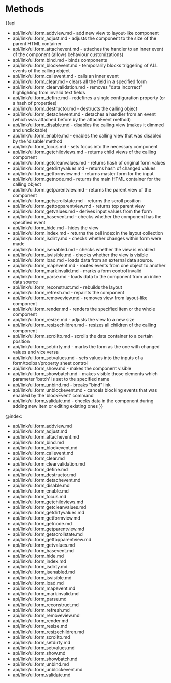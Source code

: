 Methods
=======

{{api
- api/link/ui.form_addview.md - add new view to layout-like component
- api/link/ui.form_adjust.md - adjusts the component to the size of the parent HTML container
- api/link/ui.form_attachevent.md - attaches the handler to an inner event of the component (allows behaviour customizations)
- api/link/ui.form_bind.md - binds components
- api/link/ui.form_blockevent.md - temporarily blocks triggering of ALL events of the calling object
- api/link/ui.form_callevent.md - calls an inner event
- api/link/ui.form_clear.md - clears all the field in a specified form
- api/link/ui.form_clearvalidation.md - removes "data incorrect" highlighting from invalid text fields
- api/link/ui.form_define.md - redefines a single configuration property (or a hash of properties)
- api/link/ui.form_destructor.md - destructs the calling object
- api/link/ui.form_detachevent.md - detaches a handler from an event (which was attached before by the attachEvent method)
- api/link/ui.form_disable.md - disables the calling view (makes it dimmed and unclickable)
- api/link/ui.form_enable.md - enables the calling view that was disabled by the 'disable' method
- api/link/ui.form_focus.md - sets focus into the necessary component
- api/link/ui.form_getchildviews.md - returns child views of the calling component
- api/link/ui.form_getcleanvalues.md - returns hash of original form values
- api/link/ui.form_getdirtyvalues.md - returns hash of changed values
- api/link/ui.form_getformview.md - returns master form for the input
- api/link/ui.form_getnode.md - returns the main HTML container for the calling object
- api/link/ui.form_getparentview.md - returns the parent view of the component
- api/link/ui.form_getscrollstate.md - returns the scroll position
- api/link/ui.form_gettopparentview.md - returns top parent view
- api/link/ui.form_getvalues.md - derives input values from the form
- api/link/ui.form_hasevent.md - checks whether the component has the specified event
- api/link/ui.form_hide.md - hides the view
- api/link/ui.form_index.md - returns the cell index in the layout collection
- api/link/ui.form_isdirty.md - checks whether changes within form were made
- api/link/ui.form_isenabled.md - checks whether the view is enabled
- api/link/ui.form_isvisible.md - checks whether the view is visible
- api/link/ui.form_load.md - loads data from an external data source.
- api/link/ui.form_mapevent.md - routes events from one object to another
- api/link/ui.form_markinvalid.md - marks a form control invalid
- api/link/ui.form_parse.md - loads data to the component from an inline data source
- api/link/ui.form_reconstruct.md - rebuilds the layout
- api/link/ui.form_refresh.md - repaints the component
- api/link/ui.form_removeview.md - removes view from layout-like component
- api/link/ui.form_render.md - renders the specified item or the whole component
- api/link/ui.form_resize.md - adjusts the view to a new size
- api/link/ui.form_resizechildren.md - resizes all children of the calling component
- api/link/ui.form_scrollto.md - scrolls the data container to a certain position
- api/link/ui.form_setdirty.md - marks the form as the one with changed values and vice versa
- api/link/ui.form_setvalues.md - sets values into the inputs of a form/toolbar/property sheet control
- api/link/ui.form_show.md - makes the component visible
- api/link/ui.form_showbatch.md - makes visible those elements which parameter 'batch' is set to the specified name
- api/link/ui.form_unbind.md - breaks "bind" link
- api/link/ui.form_unblockevent.md - cancels blocking events that was enabled by the 'blockEvent' command
- api/link/ui.form_validate.md - checks data in the component during adding new item or editing existing ones
}}

@index:
- api/link/ui.form_addview.md
- api/link/ui.form_adjust.md
- api/link/ui.form_attachevent.md
- api/link/ui.form_bind.md
- api/link/ui.form_blockevent.md
- api/link/ui.form_callevent.md
- api/link/ui.form_clear.md
- api/link/ui.form_clearvalidation.md
- api/link/ui.form_define.md
- api/link/ui.form_destructor.md
- api/link/ui.form_detachevent.md
- api/link/ui.form_disable.md
- api/link/ui.form_enable.md
- api/link/ui.form_focus.md
- api/link/ui.form_getchildviews.md
- api/link/ui.form_getcleanvalues.md
- api/link/ui.form_getdirtyvalues.md
- api/link/ui.form_getformview.md
- api/link/ui.form_getnode.md
- api/link/ui.form_getparentview.md
- api/link/ui.form_getscrollstate.md
- api/link/ui.form_gettopparentview.md
- api/link/ui.form_getvalues.md
- api/link/ui.form_hasevent.md
- api/link/ui.form_hide.md
- api/link/ui.form_index.md
- api/link/ui.form_isdirty.md
- api/link/ui.form_isenabled.md
- api/link/ui.form_isvisible.md
- api/link/ui.form_load.md
- api/link/ui.form_mapevent.md
- api/link/ui.form_markinvalid.md
- api/link/ui.form_parse.md
- api/link/ui.form_reconstruct.md
- api/link/ui.form_refresh.md
- api/link/ui.form_removeview.md
- api/link/ui.form_render.md
- api/link/ui.form_resize.md
- api/link/ui.form_resizechildren.md
- api/link/ui.form_scrollto.md
- api/link/ui.form_setdirty.md
- api/link/ui.form_setvalues.md
- api/link/ui.form_show.md
- api/link/ui.form_showbatch.md
- api/link/ui.form_unbind.md
- api/link/ui.form_unblockevent.md
- api/link/ui.form_validate.md


